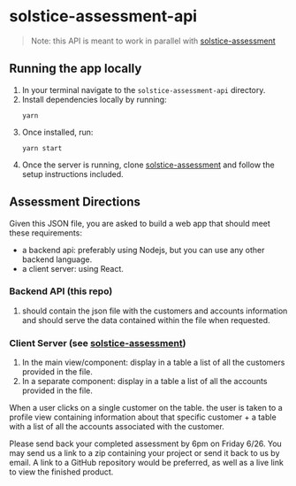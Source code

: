# solstice-assessment-api

> Note: this API is meant to work in parallel with [solstice-assessment](https://github.com/jillburg7/solstice-assessment)

## Running the app locally

1. In your terminal navigate to the `solstice-assessment-api` directory.
2. Install dependencies locally by running:
    ```
    yarn
    ```
3. Once installed, run:
    ```
    yarn start
    ```
4. Once the server is running, clone [solstice-assessment](https://github.com/jillburg7/solstice-assessment) and follow the setup instructions included.


## Assessment Directions
Given this JSON file, you are asked to build a web app that should meet these requirements:
- a backend api: preferably using Nodejs, but you can use any other backend language.
- a client server: using React.

### Backend API (this repo)
1. should contain the json file with the customers and accounts information and should serve the data contained within the file when requested.

### Client Server (see [solstice-assessment](https://github.com/jillburg7/solstice-assessment))
1. In the main view/component: display in a table a list of all the customers provided in the file.
2. In a separate component: display in a table a list of all the accounts provided in the file.

When a user clicks on a single customer on the table. the user is taken to a profile view containing information about that specific customer + a table with a list of all the accounts associated with the customer.

Please send back your completed assessment by 6pm on Friday 6/26. You may send us a link to a zip containing your project or send it back to us by email.  A link to a GitHub repository would be preferred, as well as a live link to view the finished product.
